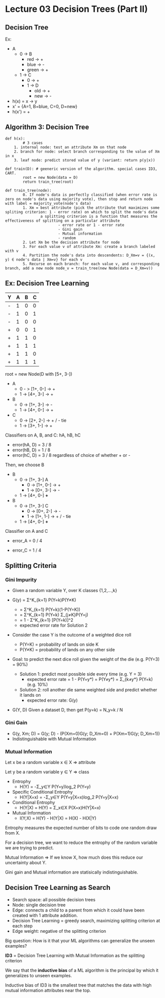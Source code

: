 # Lecture 03 Decision Trees (Part II)

## Decision Tree

Ex:

* A
  * 0 -> B
    * red -> +
    * blue -> -
    * green -> +
  * 1 -> C
    * 0 -> +
    * 1 -> D
      * old -> +
      * new -> -
* h(x) = x -> y
* x' = {A=1, B=blue, C=0, D=new}
* h(x') = +

## Algorithm 3: Decision Tree

```text
def h(x):
		# 3 cases
    1. internal node: test an attribute Xm on that node
    2. branch for node: select branch corresponding to the value of Xm in x
    3. leaf node: predict stored value of y (variant: return p(y|x))

def train(D): # geeneric version of the algorithm. special cases ID3, CART.
		root = new Node(data = D)
		return train_tree(root)

def train_tree(node):
		0. If node's data is perfectly classified (when error rate is zero on node's data using majority vote), then stop and return node with label = majority_vote(node's data)
		1. Xm = best attribute (pick the attribute that maximizes some spliting criterion: 1 - error rate) on which to split the node's data
				a splitting criterion is a function that measures the effectiveness of splitting on a particular attribute
						- error rate or 1 - error rate
						- Gini gain
						- Mutual information
						- random
		2. Let Xm be the decision attribute for node
		3. For each value v of attribute Xm: create a branch labeled with v
		4. Partition the node's data into descendents: D_Xm=v = {(x, y) ∈ node's data | Xm=v} for each v
		5. Recurse on each branch: for each value v, and corresponding branch, add a new node node_v = train_tree(new Node(data = D_Xm=v))
```

## Ex: Decision Tree Learning

| Y    | A    | B    | C    |
| ---- | ---- | ---- | ---- |
| -    | 1    | 0    | 0    |
| -    | 1    | 0    | 1    |
| -    | 1    | 0    | 0    |
| +    | 0    | 0    | 1    |
| +    | 1    | 1    | 0    |
| +    | 1    | 1    | 1    |
| +    | 1    | 1    | 0    |
| +    | 1    | 1    | 1    |

root = new Node(D with [5+, 3-])

* A
  * 0 - > [1+, 0-] -> +
  * 1 -> [4+, 3-] -> +
* B
  * 0 -> [1+, 3-] -> -
  * 1 -> [4+, 0-] -> +
* C
  * 0 -> [2+, 2-] -> + / - tie
  * 1 -> [3+, 1-] -> +

Classifiers on A, B, and C: hA, hB, hC

* error(hA, D) = 3 / 8
* error(hB, D) = 1 / 8
* error(hC, D) = 3 / 8 regardless of choice of whether + or -

Then, we choose B

* B
  * 0 -> [1+, 3-] A
    * 0 -> [1+, 0-] -> +
    * 1 -> [0+, 3-] -> -
  * 1 -> [4+, 0-] **+**
* B
  * 0 -> [1+, 3-] C
    * 0 -> [0+, 2-] -> -
    * 1 -> [1+, 1-] -> + / - tie
  * 1 -> [4+, 0-] **+**

Classifier on A and C

* error_A = 0 / 4

* error_C = 1 / 4

## Splitting Criteria

### Gini Impurity

* Given a random variable Y, over K classes {1,2,...,k}

* G(y) = Σ^K_{k=1} P(Y=k)P(Y≠K)
  * = Σ^K_{k=1} P(Y=k)(1-P(Y=K))
  * = Σ^K_{k=1} P(Y=k) Σ\_{j≠K}P(Y=j)
  * = 1 - Σ^K_{k=1} [P(Y=k)]^2
  * expected error rate for Solution 2

* Consider the case Y is the outcome of a weighted dice roll
  * P(Y=K) = probability of lands on side K
  * P(Y≠K) = probability of lands on any other side
* Goal: to predict the next dice roll given the weight of the die (e.g. P(Y=3) = 90%)
  * Solution 1: predict most possible side every time (e.g. Y = 3)
    * expected error rate = 1 - P(Y=y\*) = P(Y≠y\*) = Σ_{k≠y\*} P(Y=k) (e.g. 10%)
  * Solution 2: roll another die same weighted side and predict whether it lands on
    * expected error rate: G(y)
* G(Y, D) Given a dataset D, then get P(y=k) = N_y=k / N

### Gini Gain

* G(y, Xm; D) = G(y; D) - (P(Xm=0)G(y; D_Xm=0) + P(Xm=1)G(y; D_Xm=1))
* Indistinguishable with Mutual Information

### Mutual Information

Let x be a random variable x ∈ X => attribute

Let y be a random variable y ∈ Y => class

* Entrophy
  * H(Y) = -Σ_y∈Y P(Y=y)log_2 P(Y=y)
* Specific Conditional Entrophy
  * H(Y|X=x) = -Σ_y∈Y P(Y=y|X=x)log_2 P(Y=y|X=x)
* Conditional Entrophy
  * H(Y|X) = H(Y) = Σ_x∈X P(X=x)H(Y|X=x)
* Mutual Information
  * I(Y;X) = H(Y) - H(Y|X) = H(X) - H(X|Y)

Entrophy measures the expected number of bits to code one random draw from X.

For a decision tree, we want to reduce the entrophy of the random variable we are trying to predict.

Mutual Information => If we know X, how much does this reduce our uncertainty about Y.

Gini gain and Mutual information are statisically indistinguishable.

## Decision Tree Learning as Search

* Search space: all possible decision trees
* Node: single decision tree
* Edge: connects a child to a parent from which it could have been created with 1 attribute addition.
* Decision Tree Learning = greedy search, maximizing splitting criterion at each step
* Edge weight: negative of the splitting criterion

Big question: How is it that your ML algorithms can generalize the unseen examples?

**ID3** = Decision Tree Learning with Mutual Information as the splitting criterion

We say that the **inductive bias** of a ML algorithm is the principal by which it generalizes to unseen examples.

Inductive bias of ID3 is the smallest tree that matches the data with high mutual information attributes near the top.